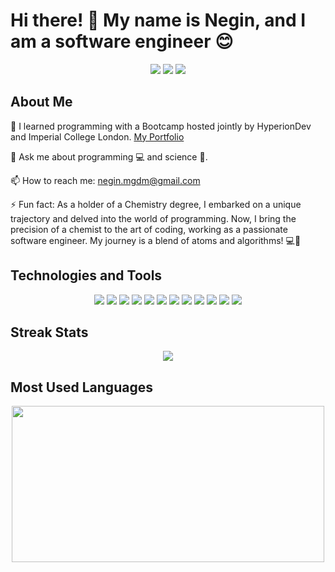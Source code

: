 # Hi there! 👋 My name is Negin, and I am a software engineer 😊

<p align="center">
  <a href="mailto:negin.mgdm@gmail.com"><img src="https://img.shields.io/badge/-Gmail-D14836?style=for-the-badge&logo=Gmail&logoColor=white"/></a>
  <a href="https://www.linkedin.com/in/negin-moghadam-a3905319b/"><img src="https://img.shields.io/badge/-LinkedIn-0077B5?style=for-the-badge&logo=LinkedIn&logoColor=white"/></a>
  <a href="https://leetcode.com/u/user7583uk/"><img src="https://img.shields.io/badge/-LeetCode-FFA116?style=for-the-badge&logo=LeetCode&logoColor=white"/></a>
</p>

## About Me

🌱 I learned programming with a Bootcamp hosted jointly by HyperionDev and Imperial College London. [My Portfolio](https://www.hyperiondev.com/portfolio/NM23080009040/)

💬 Ask me about programming 💻 and science 🧪.

📫 How to reach me: negin.mgdm@gmail.com

⚡ Fun fact: As a holder of a Chemistry degree, I embarked on a unique trajectory and delved into the world of programming. Now, I bring the precision of a chemist to the art of coding, working as a passionate software engineer. My journey is a blend of atoms and algorithms! 💻🔬

## Technologies and Tools

<p align="center">
  <img src="https://img.shields.io/badge/Python-3670A0?style=for-the-badge&logo=Python&logoColor=ffdd54"/>
  <img src="https://img.shields.io/badge/django-%23092E20.svg?style=for-the-badge&logo=django&logoColor=white"/>
  <img src="https://img.shields.io/badge/-JavaScript-F7DF1E?style=for-the-badge&logo=JavaScript&logoColor=black"/>
  <img src="https://img.shields.io/badge/SQLite-%2307405e.svg?style=for-the-badge&logo=SQLite&logoColor=white"/>
  <img src="https://img.shields.io/badge/-Git-F05032?style=for-the-badge&logo=Git&logoColor=white"/>
  <img src="https://img.shields.io/badge/github-%23121011.svg?style=for-the-badge&logo=github&logoColor=white"/>
  <img src="https://img.shields.io/badge/Visual%20Studio%20Code-0078d7.svg?style=for-the-badge&logo=visual-studio-code&logoColor=white"/>
  <img src="https://img.shields.io/badge/-HTML5-E34F26?style=for-the-badge&logo=HTML5&logoColor=white"/>
  <img src="https://img.shields.io/badge/-Bootstrap-7952B3?style=for-the-badge&logo=Bootstrap&logoColor=white"/>
  <img src="https://img.shields.io/badge/Microsoft_Excel-217346?style=for-the-badge&logo=microsoft-excel&logoColor=white"/>
  <img src="https://img.shields.io/badge/Microsoft_PowerPoint-B7472A?style=for-the-badge&logo=microsoft-powerpoint&logoColor=white"/>
  <img src="https://img.shields.io/badge/Microsoft_Word-2B579A?style=for-the-badge&logo=microsoft-word&logoColor=white"/>
</p>

## Streak Stats

<p align="center">
<img src="https://github-readme-streak-stats.herokuapp.com/?user=negin-mgdm&theme=dark&hide_border=false">
</p>

## Most Used Languages

<p align="center">
<img src="https://github-readme-stats.vercel.app/api/top-langs/?username=negin-mgdm&theme=radical&show_icons=true&hide_border=false&layout=compact" width="500" height="250"">
</p>

<!---
negin-mgdm/negin-mgdm is a ✨ special ✨ repository because its `README.md` (this file) appears on your GitHub profile.
You can click the Preview link to take a look at your changes.
--->
